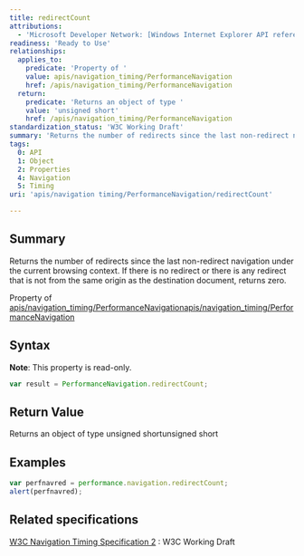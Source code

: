 ```yaml
---
title: redirectCount
attributions:
  - 'Microsoft Developer Network: [Windows Internet Explorer API reference Article](http://msdn.microsoft.com/en-us/library/ie/hh828809%28v=vs.85%29.aspx)'
readiness: 'Ready to Use'
relationships:
  applies_to:
    predicate: 'Property of '
    value: apis/navigation_timing/PerformanceNavigation
    href: /apis/navigation_timing/PerformanceNavigation
  return:
    predicate: 'Returns an object of type '
    value: 'unsigned short'
    href: /apis/navigation_timing/PerformanceNavigation
standardization_status: 'W3C Working Draft'
summary: 'Returns the number of redirects since the last non-redirect navigation under the current browsing context. If there is no redirect or there is any redirect that is not from the same origin as the destination document, returns zero.'
tags:
  0: API
  1: Object
  2: Properties
  4: Navigation
  5: Timing
uri: 'apis/navigation timing/PerformanceNavigation/redirectCount'

---
```

## <span>Summary</span>

Returns the number of redirects since the last non-redirect navigation under the current browsing context. If there is no redirect or there is any redirect that is not from the same origin as the destination document, returns zero.

Property of [apis/navigation\_timing/PerformanceNavigation](/apis/navigation_timing/PerformanceNavigation)[apis/navigation\_timing/PerformanceNavigation](/apis/navigation_timing/PerformanceNavigation)

## <span>Syntax</span>

**Note**: This property is read-only.

``` js
var result = PerformanceNavigation.redirectCount;
```

## <span>Return Value</span>

Returns an object of type unsigned shortunsigned short

## <span>Examples</span>

``` js
var perfnavred = performance.navigation.redirectCount;
alert(perfnavred);
```

## <span>Related specifications</span>

[W3C Navigation Timing Specification 2](http://www.w3.org/TR/navigation-timing-2/)
:   W3C Working Draft
